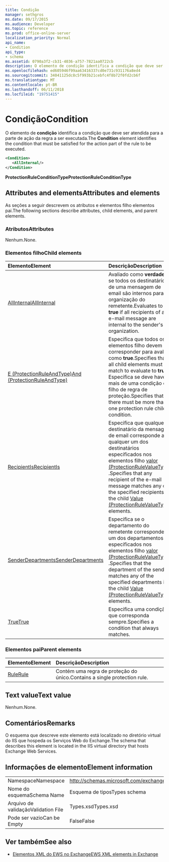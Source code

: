 ```yaml
---
title: Condição
manager: sethgros
ms.date: 09/17/2015
ms.audience: Developer
ms.topic: reference
ms.prod: office-online-server
localization_priority: Normal
api_name:
- Condition
api_type:
- schema
ms.assetid: 0790a3f2-cb31-4036-a757-7821aa0722cb
description: O elemento de condição identifica a condição que deve ser atendida para a parte de ação da regra a ser executada.
ms.openlocfilehash: ed605946f99aa63416337cd0e731c931176a8ed4
ms.sourcegitcommit: 34041125dc8c5f993b21cebfc4f8b72f0fd2cb6f
ms.translationtype: MT
ms.contentlocale: pt-BR
ms.lasthandoff: 06/11/2018
ms.locfileid: "19751415"
---
```

# <a name="condition"></a><span data-ttu-id="302b9-103">Condição</span><span class="sxs-lookup"><span data-stu-id="302b9-103">Condition</span></span>

<span data-ttu-id="302b9-104">O elemento de **condição** identifica a condição que deve ser atendida para a parte de ação da regra a ser executada.</span><span class="sxs-lookup"><span data-stu-id="302b9-104">The **Condition** element identifies the condition that must be satisfied for the action part of the rule to be executed.</span></span> 
  
```xml
<Condition>
   <AllInternal/>
</Condition>
```

 <span data-ttu-id="302b9-105">**ProtectionRuleConditionType**</span><span class="sxs-lookup"><span data-stu-id="302b9-105">**ProtectionRuleConditionType**</span></span>
## <a name="attributes-and-elements"></a><span data-ttu-id="302b9-106">Attributes and elements</span><span class="sxs-lookup"><span data-stu-id="302b9-106">Attributes and elements</span></span>

<span data-ttu-id="302b9-107">As seções a seguir descrevem os atributos e elementos filho elementos pai.</span><span class="sxs-lookup"><span data-stu-id="302b9-107">The following sections describe attributes, child elements, and parent elements.</span></span>
  
### <a name="attributes"></a><span data-ttu-id="302b9-108">Atributos</span><span class="sxs-lookup"><span data-stu-id="302b9-108">Attributes</span></span>

<span data-ttu-id="302b9-109">Nenhum.</span><span class="sxs-lookup"><span data-stu-id="302b9-109">None.</span></span>
  
### <a name="child-elements"></a><span data-ttu-id="302b9-110">Elementos filho</span><span class="sxs-lookup"><span data-stu-id="302b9-110">Child elements</span></span>

|<span data-ttu-id="302b9-111">**Elemento**</span><span class="sxs-lookup"><span data-stu-id="302b9-111">**Element**</span></span>|<span data-ttu-id="302b9-112">**Descrição**</span><span class="sxs-lookup"><span data-stu-id="302b9-112">**Description**</span></span>|
|:-----|:-----|
|[<span data-ttu-id="302b9-113">AllInternal</span><span class="sxs-lookup"><span data-stu-id="302b9-113">AllInternal</span></span>](allinternal.md) <br/> |<span data-ttu-id="302b9-114">Avaliado como **verdadeiro** se todos os destinatários de uma mensagem de email são internos para a organização do remetente.</span><span class="sxs-lookup"><span data-stu-id="302b9-114">Evaluates to **true** if all recipients of an e-mail message are internal to the sender's organization.</span></span>  <br/> |
|[<span data-ttu-id="302b9-115">E (ProtectionRuleAndType)</span><span class="sxs-lookup"><span data-stu-id="302b9-115">And (ProtectionRuleAndType)</span></span>](and-protectionruleandtype.md) <br/> |<span data-ttu-id="302b9-116">Especifica que todos os elementos filho devem corresponder para avaliar como **true**.</span><span class="sxs-lookup"><span data-stu-id="302b9-116">Specifies that all child elements must match to evaluate to **true**.</span></span> <span data-ttu-id="302b9-117">Especifica se deve haver mais de uma condição de filho de regra de proteção.</span><span class="sxs-lookup"><span data-stu-id="302b9-117">Specifies that there must be more than one protection rule child condition.</span></span>  <br/> |
|[<span data-ttu-id="302b9-118">RecipientIs</span><span class="sxs-lookup"><span data-stu-id="302b9-118">RecipientIs</span></span>](recipientis.md) <br/> |<span data-ttu-id="302b9-119">Especifica que qualquer destinatário da mensagem de email corresponde a qualquer um dos destinatários especificados nos elementos filho [valor (ProtectionRuleValueType)](value-protectionrulevaluetype.md) .</span><span class="sxs-lookup"><span data-stu-id="302b9-119">Specifies that any recipient of the e-mail message matches any of the specified recipients in the child [Value (ProtectionRuleValueType)](value-protectionrulevaluetype.md) elements.</span></span>  <br/> |
|[<span data-ttu-id="302b9-120">SenderDepartments</span><span class="sxs-lookup"><span data-stu-id="302b9-120">SenderDepartments</span></span>](senderdepartments.md) <br/> |<span data-ttu-id="302b9-121">Especifica se o departamento do remetente corresponde a um dos departamentos especificados nos elementos filho [valor (ProtectionRuleValueType)](value-protectionrulevaluetype.md) .</span><span class="sxs-lookup"><span data-stu-id="302b9-121">Specifies that the department of the sender matches any of the specified departments in the child [Value (ProtectionRuleValueType)](value-protectionrulevaluetype.md) elements.</span></span>  <br/> |
|[<span data-ttu-id="302b9-122">True</span><span class="sxs-lookup"><span data-stu-id="302b9-122">True</span></span>](true.md) <br/> |<span data-ttu-id="302b9-123">Especifica uma condição que corresponda sempre.</span><span class="sxs-lookup"><span data-stu-id="302b9-123">Specifies a condition that always matches.</span></span>  <br/> |
   
### <a name="parent-elements"></a><span data-ttu-id="302b9-124">Elementos pai</span><span class="sxs-lookup"><span data-stu-id="302b9-124">Parent elements</span></span>

|<span data-ttu-id="302b9-125">**Elemento**</span><span class="sxs-lookup"><span data-stu-id="302b9-125">**Element**</span></span>|<span data-ttu-id="302b9-126">**Descrição**</span><span class="sxs-lookup"><span data-stu-id="302b9-126">**Description**</span></span>|
|:-----|:-----|
|[<span data-ttu-id="302b9-127">Rule</span><span class="sxs-lookup"><span data-stu-id="302b9-127">Rule</span></span>](rule.md) <br/> |<span data-ttu-id="302b9-128">Contém uma regra de proteção do único.</span><span class="sxs-lookup"><span data-stu-id="302b9-128">Contains a single protection rule.</span></span>  <br/> |
   
## <a name="text-value"></a><span data-ttu-id="302b9-129">Text value</span><span class="sxs-lookup"><span data-stu-id="302b9-129">Text value</span></span>

<span data-ttu-id="302b9-130">Nenhum.</span><span class="sxs-lookup"><span data-stu-id="302b9-130">None.</span></span>
  
## <a name="remarks"></a><span data-ttu-id="302b9-131">Comentários</span><span class="sxs-lookup"><span data-stu-id="302b9-131">Remarks</span></span>

<span data-ttu-id="302b9-132">O esquema que descreve este elemento está localizado no diretório virtual do IIS que hospeda os Serviços Web do Exchange.</span><span class="sxs-lookup"><span data-stu-id="302b9-132">The schema that describes this element is located in the IIS virtual directory that hosts Exchange Web Services.</span></span>
  
## <a name="element-information"></a><span data-ttu-id="302b9-133">Informações de elemento</span><span class="sxs-lookup"><span data-stu-id="302b9-133">Element information</span></span>

|||
|:-----|:-----|
|<span data-ttu-id="302b9-134">Namespace</span><span class="sxs-lookup"><span data-stu-id="302b9-134">Namespace</span></span>  <br/> |http://schemas.microsoft.com/exchange/services/2006/types  <br/> |
|<span data-ttu-id="302b9-135">Nome do esquema</span><span class="sxs-lookup"><span data-stu-id="302b9-135">Schema Name</span></span>  <br/> |<span data-ttu-id="302b9-136">Esquema de tipos</span><span class="sxs-lookup"><span data-stu-id="302b9-136">Types schema</span></span>  <br/> |
|<span data-ttu-id="302b9-137">Arquivo de validação</span><span class="sxs-lookup"><span data-stu-id="302b9-137">Validation File</span></span>  <br/> |<span data-ttu-id="302b9-138">Types.xsd</span><span class="sxs-lookup"><span data-stu-id="302b9-138">Types.xsd</span></span>  <br/> |
|<span data-ttu-id="302b9-139">Pode ser vazio</span><span class="sxs-lookup"><span data-stu-id="302b9-139">Can be Empty</span></span>  <br/> |<span data-ttu-id="302b9-140">False</span><span class="sxs-lookup"><span data-stu-id="302b9-140">False</span></span>  <br/> |
   
## <a name="see-also"></a><span data-ttu-id="302b9-141">Ver também</span><span class="sxs-lookup"><span data-stu-id="302b9-141">See also</span></span>



- [<span data-ttu-id="302b9-142">Elementos XML do EWS no Exchange</span><span class="sxs-lookup"><span data-stu-id="302b9-142">EWS XML elements in Exchange</span></span>](ews-xml-elements-in-exchange.md)

